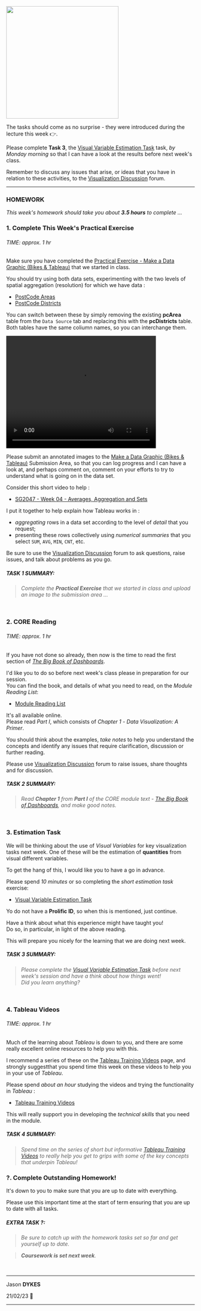 <link rel="stylesheet" href="https://jsndyks.github.io/sg2047/css/sg2047.css">

<div class="imgR">
<img width=300 src="https://jsndyks.github.io/sg2047/img/sg2047.202223.week04.homework.slide.900.png"/>
</div>

<!---
A list of **Homework tasks** that you must complete to consolidate this week's work and in preparation for the **Week 05** class.<br/>Please do so by the end of  **Monday** ...
--->

<!---
  ## Homework

  / Practical
  / Core Reading
  / Estimation Task
  / Tableau Videos

  --->

The tasks should come as no surprise - they were introduced during the lecture this week 👉.

Please complete **Task 3**, the [Visual Variable Estimation Task](https://cityunilondon.eu.qualtrics.com/jfe/form/SV_6rodpArp96UmlZb) task, _by Monday morning_ so that I can have a look at the results before next week's class.

Remember to discuss any issues that arise, or ideas that you have in relation to these activities, to the [Visualization Discussion](https://moodle.city.ac.uk/mod/forum/view.php?id=2381582) forum.

---

### HOMEWORK

_This week's homework should take you about **3.5 hours** to complete ..._

### 1. **Complete This Week's Practical Exercise**

###### TIME: approx. 1 hr

Make sure you have completed the [Practical Exercise - Make a Data Graphic (Bikes & Tableau)](https://moodle.city.ac.uk/mod/resource/view.php?id=2558256) that we started in class.

You should try using both data sets, experimenting with the two levels of spatial aggregation (resolution) for which we have data :

- [PostCode Areas](https://moodle.city.ac.uk/mod/resource/view.php?id=2381629)
- [PostCode Districts](https://moodle.city.ac.uk/mod/resource/view.php?id=2381630)

You can switch between these by simply removing the existing **pcArea** table from the <code>Data Source</code> tab and replacing this with the **pcDistricts** table. Both tables have the same coliumn names, so you can interchange them.

<!--- Tableau Movie  --->
<div class="tableauMovie">
<video width="400" height="300" controls>
  <source src="https://jsndyks.github.io/sg2047/mov/tableau.loadNewData.mov" type="video/mp4"/>
</video>
</div>

Please submit an annotated images to the [Make a Data Graphic (Bikes & Tableau)](https://moodle.city.ac.uk/mod/assign/view.php?id=2558299) Submission Area, so that you can log progress and I can have a look at, and perhaps comment on, comment on your efforts to try to understand what is going on in the data set.

Consider this short video to help :

- [SG2047 - Week 04 - Averages, Aggregation and Sets](https://web.microsoftstream.com/video/56401247-8f6e-4349-a9e1-12cf216dbd08)

I put it together to help explain how Tableau works in :

- _aggregating_ rows in a data set according to the level of _detail_ that you request;
- presenting these rows collectively using _numerical summaries_ that you select <code>SUM</code>, <code>AVG</code>, <code>MIN</code>, <code>CNT</code>, etc.

Be sure to use the [Visualization Discussion](https://moodle.city.ac.uk/mod/forum/view.php?id=2381582) forum to ask questions, raise issues, and talk about problems as you go.

##### TASK 1 SUMMARY:

> _Complete the **Practical Exercise** that we started in class and upload an image to the submission area ..._

&nbsp;

### 2. **CORE Reading**

###### TIME: approx. 1 hr

If you have not done so already, then now is the time to read the first section of [_The Big Book of Dashboards_](https://rl.talis.com/3/city/items/535E9DE8-194F-A3E2-7490-341696F2265B.html).

I'd like you to do so before next week's class please in preparation for our session.<br/>
You can find the book, and details of what you need to read, on the _Module Reading List_:

- [Module Reading List](https://rl.talis.com/3/city/lists/4D152441-27AB-C0A5-5DAD-E23F65978349.html?lang=en)

It's all available online.<br/>
Please read _Part I_, which consists of _Chapter 1_ - _Data Visualization: A Primer_.

You should think about the examples, _take notes_ to help you understand the concepts and identify any issues that require clarification, discussion or further reading.

Please use [Visualization Discussion](https://moodle.city.ac.uk/mod/forum/view.php?id=2381582) forum to raise issues, share thoughts and for discussion.

##### TASK 2 SUMMARY:

> _Read **Chapter 1** from **Part I** of the CORE module text - [*The Big Book of Dashboards*](https://rl.talis.com/3/city/items/535E9DE8-194F-A3E2-7490-341696F2265B.html), and make good notes._

&nbsp;

### 3. **Estimation Task**

We will be thinking about the use of _Visual Variables_ for key visualization tasks next week.
One of these will be the estimation of **quantities** from visual different variables.

To get the hang of this, I would like you to have a go in advance.

Please spend _10 minutes_ or so completing the _short estimation task_ exercise:

- [Visual Variable Estimation Task](https://cityunilondon.eu.qualtrics.com/jfe/form/SV_6rodpArp96UmlZb)

Yo do not have a **Prolific ID**, so when this is mentioned, just continue.

Have a think about what this experience might have taught you!<br/>
Do so, in particular, in light of the above reading.

This will prepare you nicely for the learning that we are doing next week.

##### TASK 3 SUMMARY:

> _Please complete the [Visual Variable Estimation Task](https://cityunilondon.eu.qualtrics.com/jfe/form/SV_6rodpArp96UmlZb) before next week's session and have a think about how things went!_ <br/> _Did you learn anything?_

&nbsp;

### 4. **Tableau Videos**

###### TIME: approx. 1 hr

Much of the learning about _Tableau_ is down to you, and there are some really excellent online resources to help you with this.

I recommend a series of these on the [Tableau Training Videos](https://moodle.city.ac.uk/mod/page/view.php?id=2381591) page, and strongly suggestthat you spend time this week on these videos to help you in your use of _Tableau_.

Please spend _about an hour_ studying the videos and trying the functionality in _Tableau_ :

- [Tableau Training Videos](https://moodle.city.ac.uk/mod/page/view.php?id=2381591)

This will really support you in developing the _technical skills_ that you need in the module.

##### TASK 4 SUMMARY:

> _Spend time on the series of short but informative [Tableau Training Videos](https://moodle.city.ac.uk/mod/page/view.php?id=2381591) to really help you get to grips with some of the key concepts that underpin Tableau!_

### ?. **Complete Outstanding Homework!**

It's down to you to make sure that you are up to date with everything.

Please use this important time at the start of term ensuring that you are up to date with all tasks.

##### EXTRA TASK ?:

> _Be sure to catch up with the homework tasks set so far and get yourself up to date._

> _**Coursework is set next week**._

&nbsp;
&nbsp;

---

Jason **DYKES**<br/>

21/02/23 🐙

---
